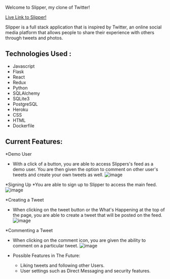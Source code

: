 Welcome to Slipper, my clone of Twitter!

[Live Link to Slipper!](https://slipper-capstone.herokuapp.com/)

Slipper is a full stack application that is inspired by Twitter, an online social media platform that allows people to share their experience with others through tweets and photos. 

## Technologies Used :
* Javascript
* Flask
* React
* Redux
* Python
* SQLAlchemy
* SQLite3
* PostgreSQL
* Heroku
* CSS
* HTML
* Dockerfile

## Current Features:

*Demo User
  * With a click of a button, you are able to access Slippers's feed as a demo user. You are then given the option to comment on other user's tweets and create your own tweets as well.
  ![image](https://user-images.githubusercontent.com/98150408/189447032-fcf1216b-37f1-4475-8d12-4284a5a5c96f.png)
  
*Signing Up
  *You are able to sign up to Slipper to access the main feed. 
  ![image](https://user-images.githubusercontent.com/98150408/189447204-8a2bc1ac-d271-445d-8733-8d09e36d521f.png)
  
*Creating a Tweet
  * When clicking on the tweet button or the What's Happening at the top of the page, you are able to create a tweet that will be posted on the feed.
  ![image](https://user-images.githubusercontent.com/98150408/189447322-312818ff-dbd1-4f89-a70b-ba1a54e275c3.png)

*Commenting a Tweet
  * When clicking on the comment icon, you are given the ability to comment on a particular tweet.
  ![image](https://user-images.githubusercontent.com/98150408/189447510-da024ecb-20c4-4727-9f75-a358600eaa8f.png)

* Possible Features in The Future:
  * Liking tweets and following other Users.
  * User settings such as Direct Messaging and security features.
  
